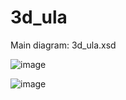 # 3d_ula

Main diagram: 3d_ula.xsd

![image](https://github.com/hicretgs/3d_ula/assets/101457475/ebaec7e1-d53b-4e8c-b6b4-27524e6b0b50)

![image](https://github.com/hicretgs/3d_ula/assets/101457475/a586f46f-e40c-4f89-88e3-6f3bc2e2aaee)
